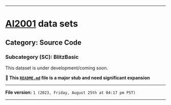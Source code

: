 
***

# [AI2001](https://github.com/seanpm2001/AI2001/) data sets

## Category: Source Code

### Subcategory (SC): BlitzBasic

This dataset is under development/coming soon.

**🌱️ This [`README.md`](/README.md) file is a major stub and need significant expansion**

***

**File version:** `1 (2023, Friday, August 25th at 04:17 pm PST)`

***
